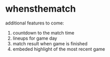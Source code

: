 # whensthematch

additional features to come: 
1. countdown to the match time 
1. lineups for game day
2. match result when game is finished
3. embeded highlight of the most recent game 
